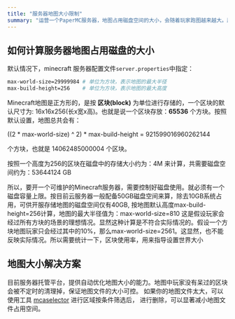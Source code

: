 ```yaml
---
title: "服务器地图大小限制"
summary: "运营一个PaperMC服务器，地图占用磁盘空间的大小，会随着玩家跑图越来越大。服务器需要定期备份地图，以防恶意玩家破坏服务器。不断增加的地图磁盘空间占用，对定期备份造成了比较大的影响。本文讨论一种可行的服务器地图备份时的磁盘占用优化方案。"
---
```


## 如何计算服务器地图占用磁盘的大小

默认情况下，minecraft 服务器配置文件`server.properties`中指定：

```bash
max-world-size=29999984 # 单位为方块，表示地图的最大半径
max-build-height=256    # 单位为方块，表示地图的最大高度
```

Minecraft地图是正方形的，是按 **区块(block)** 为单位进行存储的，一个区块的默认尺寸为: 16x16x256(长x宽x高)。也就是说一个区块存放：**65536** 个方块。按照默认设置，地图总共会有：

((2 * max-world-size) ^ 2) * max-build-height = 921599016960262144 

个方块，也就是 14062485000004 个区块。

按照一个高度为256的区块在磁盘中的存储大小约为：4M 来计算，共需要磁盘空间约为：53644124 GB


所以，要开一个可维护的Minecraft服务器，需要控制好磁盘使用。就必须有一个磁盘容量上限。按目前云服务器一般配备50GB磁盘空间来算，除去10GB系统占用，可供开服存储地图的磁盘空间仅有40GB, 按地图默认高度max-build-height=256计算，地图的最大半径值为：max-world-size=810 这是假设玩家会经过所有方块的场景的理想情况。显然这种计算是不符合实际情况的。假设一个方块地图玩家只会经过其中的10%，那么max-world-size=2561。这显然，也不能反映实际情况。所以需要统计一下，区块使用率，用来指导设置世界大小


## 地图大小解决方案

目前服务器托管平台，提供自动优化地图大小的能力。地图中玩家没有呆过的区块会被不定时的清理掉，保证地图文件的大小可控。
如果你的地图文件太大，可以使用工具 [mcaselector](https://github.com/Querz/mcaselector) 进行区域按条件筛选后，
进行删除，可以显著减小地图文件占用空间。